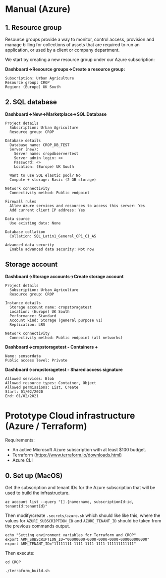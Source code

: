# Manual (Azure)

## 1. Resource group

Resource groups provide a way to monitor, control access, provision and manage billing for collections of assets that are required to run an application, or used by a client or company department.

We start by creating a new resource group under our Azure subscription:

**Dashboard->Resource groups->Create a resource group:**

```
Subscription: Urban Agriculture
Resource group: CROP
Region: (Europe) UK South
```

## 2. SQL database

**Dashboard->New->Marketplace->SQL Database**

```
Project details
  Subscription: Urban Agriculture
  Resource group: CROP

Database details
  Database name: CROP_DB_TEST
  Server (new):
    Server name: cropdbservertest
    Server admin login: <>
    Password: <>
    Location: (Europe) UK South

  Want to use SQL elastic pool? No
  Compute + storage: Basic (2 GB storage)

Network connectivity
  Connectivity method: Public endpoint

Firewall rules
  Allow Azure services and resources to access this server: Yes
  Add current client IP address: Yes

Data source
  Use existing data: None

Database collation
  Collation: SQL_Latin1_General_CP1_CI_AS

Advanced data security
  Enable advanced data security: Not now

```

## Storage account

**Dashboard->Storage accounts->Create storage account**

```
Project details
  Subscription: Urban Agriculture
  Resource group: CROP

Instance details
  Storage account name: cropstoragetest
  Location: (Europe) UK South
  Performance: Standard
  Account kind: Storage (general purpose v1)
  Replication: LRS

Network connectivity
  Connectivity method: Public endpoint (all networks)

```

**Dashboard->cropstoragetest - Containers +**
```
Name: sensordata
Public access level: Private
```

**Dashboard->cropstoragetest - Shared access signature**

```
Allowed services: Blob
Allowed resource types: Container, Object
Allowed permissions: List, Create
Start: 01/02/2020
End: 01/02/2021
```


# Prototype Cloud infrastructure (Azure / Terraform)

Requirements:
- An active Microsoft Azure subscription with at least $100 budget.
- Terraform (https://www.terraform.io/downloads.html)
- Azure CLI


## 0. Set up (MacOS)

Get the subscription and tenant IDs for the Azure subscription that will be used to build the infrastructure.

```
az account list --query "[].{name:name, subscriptionId:id, tenantId:tenantId}"
```

Then modify/create `.secrets/azure.sh` which should like like this, where the values for `AZURE_SUBSCRIPTION_ID` and `AZURE_TENANT_ID` should be taken from the previous commands output.

```
echo "Setting environment variables for Terraform and CROP"
export ARM_SUBSCRIPTION_ID="00000000-0000-0000-0000-000000000000"
export ARM_TENANT_ID="11111111-1111-1111-1111-111111111111"
```

Then execute:

```
cd CROP

./terraform_build.sh
```

